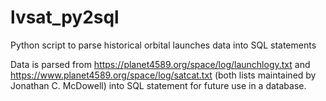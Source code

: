 # lvsat_py2sql
Python script to parse historical orbital launches data into SQL statements

Data is parsed from https://planet4589.org/space/log/launchlogy.txt and https://www.planet4589.org/space/log/satcat.txt (both lists maintained by Jonathan C. McDowell) into SQL statement for future use in a database.
